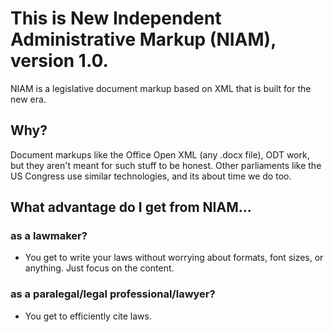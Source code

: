 # This is New Independent Administrative Markup (NIAM), version 1.0.

NIAM is a legislative document markup based on XML that is built for the new era.

## Why?
Document markups like the Office Open XML (any .docx file), ODT work, but they aren't meant for such stuff to be honest. Other parliaments like the US Congress use similar technologies, and its about time we do too.

## What advantage do I get from NIAM...

### as a lawmaker?
- You get to write your laws without worrying about formats, font sizes, or anything. Just focus on the content.

### as a paralegal/legal professional/lawyer?
- You get to efficiently cite laws.

